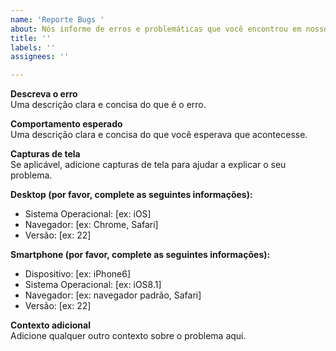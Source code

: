 ```yaml
---
name: 'Reporte Bugs '
about: Nós informe de erros e problemáticas que você encontrou em nosso projeto
title: ''
labels: ''
assignees: ''

---
```


**Descreva o erro**  
Uma descrição clara e concisa do que é o erro.

**Comportamento esperado**  
Uma descrição clara e concisa do que você esperava que acontecesse.

**Capturas de tela**  
Se aplicável, adicione capturas de tela para ajudar a explicar o seu problema.

**Desktop (por favor, complete as seguintes informações):**
 - Sistema Operacional: [ex: iOS]
 - Navegador: [ex: Chrome, Safari]
 - Versão: [ex: 22]

**Smartphone (por favor, complete as seguintes informações):**
 - Dispositivo: [ex: iPhone6]
 - Sistema Operacional: [ex: iOS8.1]
 - Navegador: [ex: navegador padrão, Safari]
 - Versão: [ex: 22]

**Contexto adicional**  
Adicione qualquer outro contexto sobre o problema aqui.
